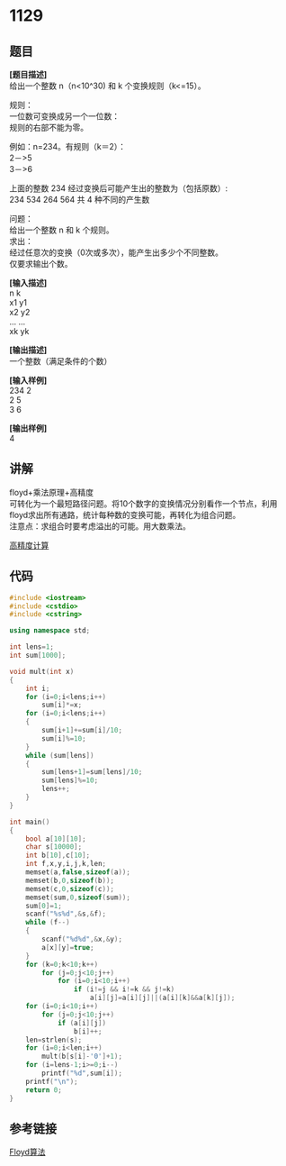 # 1129
## 题目  
**[题目描述]**  
给出一个整数 n（n<10^30) 和 k 个变换规则（k<=15）。  

规则：  
一位数可变换成另一个一位数：  
规则的右部不能为零。

例如：n=234。有规则（k＝2）：  
2－>5  
3－>6  

上面的整数 234 经过变换后可能产生出的整数为（包括原数）:  
234 534 264 564 共 4 种不同的产生数  

问题：  
给出一个整数 n 和 k 个规则。  
求出：  
经过任意次的变换（0次或多次），能产生出多少个不同整数。  
仅要求输出个数。  

**[输入描述]**   
n k  
x1 y1  
x2 y2  
... ...  
xk yk  

**[输出描述]**  
一个整数（满足条件的个数）  

**[输入样例]**  
234 2  
2 5  
3 6  

**[输出样例]**  
4  

## 讲解    
floyd+乘法原理+高精度  
可转化为一个最短路径问题。将10个数字的变换情况分别看作一个节点，利用floyd求出所有通路，统计每种数的变换可能，再转化为组合问题。  
注意点：求组合时要考虑溢出的可能。用大数乘法。    

[高精度计算](a)  

## 代码   

```cpp
#include <iostream>  
#include <cstdio>  
#include <cstring>  

using namespace std;  

int lens=1;  
int sum[1000];  

void mult(int x)  
{  
	int i;  
	for (i=0;i<lens;i++)  
		sum[i]*=x;  
	for (i=0;i<lens;i++)  
	{  
		sum[i+1]+=sum[i]/10;  
		sum[i]%=10;  
	}  
	while (sum[lens])  
	{  
		sum[lens+1]=sum[lens]/10;  
		sum[lens]%=10;  
		lens++;  
	}  
}  

int main()  
{  
	bool a[10][10];  
	char s[10000];  
	int b[10],c[10];  
	int f,x,y,i,j,k,len;  
	memset(a,false,sizeof(a));  
	memset(b,0,sizeof(b));  
	memset(c,0,sizeof(c));  
	memset(sum,0,sizeof(sum));  
	sum[0]=1;  
	scanf("%s%d",&s,&f);  
	while (f--)  
	{  
		scanf("%d%d",&x,&y);  
		a[x][y]=true;  
	}  
	for (k=0;k<10;k++)  
		for (j=0;j<10;j++)  
			for (i=0;i<10;i++)  
				if (i!=j && i!=k && j!=k)  
					a[i][j]=a[i][j]||(a[i][k]&&a[k][j]);  
	for (i=0;i<10;i++)  
		for (j=0;j<10;j++)  
			if (a[i][j]) 
			    b[i]++;  
	len=strlen(s);  
	for (i=0;i<len;i++)  
		mult(b[s[i]-'0']+1);  
	for (i=lens-1;i>=0;i--)   
		printf("%d",sum[i]);  
	printf("\n");  
	return 0;  
}  
```

## 参考链接  
[Floyd算法](https://baike.baidu.com/item/Floyd%E7%AE%97%E6%B3%95/291990?fr=aladdin)   

